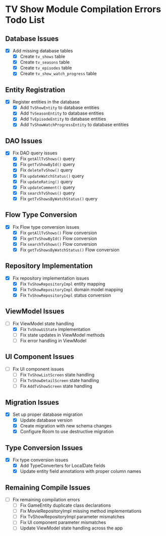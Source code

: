# TV Show Module Compilation Errors Todo List

## Database Issues
- [x] Add missing database tables
  - [x] Create `tv_shows` table
  - [x] Create `tv_seasons` table
  - [x] Create `tv_episodes` table
  - [x] Create `tv_show_watch_progress` table

## Entity Registration
- [x] Register entities in the database
  - [x] Add `TvShowEntity` to database entities
  - [x] Add `TvSeasonEntity` to database entities
  - [x] Add `TvEpisodeEntity` to database entities
  - [x] Add `TvShowWatchProgressEntity` to database entities

## DAO Issues
- [x] Fix DAO query issues
  - [x] Fix `getAllTvShows()` query
  - [x] Fix `getTvShowById()` query
  - [x] Fix `deleteTvShow()` query
  - [x] Fix `updateWatchStatus()` query
  - [x] Fix `updateRating()` query
  - [x] Fix `updateComment()` query
  - [x] Fix `searchTvShows()` query
  - [x] Fix `getTvShowsByWatchStatus()` query

## Flow Type Conversion
- [x] Fix Flow type conversion issues
  - [x] Fix `getAllTvShows()` Flow conversion
  - [x] Fix `getTvShowById()` Flow conversion
  - [x] Fix `searchTvShows()` Flow conversion
  - [x] Fix `getTvShowsByWatchStatus()` Flow conversion

## Repository Implementation
- [x] Fix repository implementation issues
  - [x] Fix `TvShowRepositoryImpl` entity mapping
  - [x] Fix `TvShowRepositoryImpl` domain model mapping
  - [x] Fix `TvShowRepositoryImpl` status conversion

## ViewModel Issues
- [ ] Fix ViewModel state handling
  - [x] Fix `TvShowUiState` implementation
  - [ ] Fix state updates in ViewModel methods
  - [ ] Fix error handling in ViewModel

## UI Component Issues
- [ ] Fix UI component issues
  - [ ] Fix `TvShowListScreen` state handling
  - [ ] Fix `TvShowDetailScreen` state handling
  - [ ] Fix `AddTvShowScreen` state handling

## Migration Issues
- [x] Set up proper database migration
  - [x] Update database version
  - [x] Create migration with new schema changes
  - [x] Configure Room to use destructive migration

## Type Conversion Issues
- [x] Fix type conversion issues
  - [x] Add TypeConverters for LocalDate fields
  - [x] Update entity field annotations with proper column names

## Remaining Compile Issues
- [ ] Fix remaining compilation errors
  - [ ] Fix GameEntity duplicate class declarations
  - [ ] Fix MovieRepositoryImpl missing method implementations
  - [ ] Fix TvShowRepositoryImpl parameter mismatches
  - [ ] Fix UI component parameter mismatches
  - [ ] Update ViewModel state handling across the app 